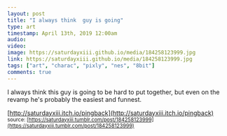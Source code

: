 ```yaml
---
layout: post
title: "I always think  guy is going"
type: art
timestamp: April 13th, 2019 12:00am
audio: 
video: 
image: https://saturdayxiii.github.io/media/184258123999.jpg
link: https://saturdayxiii.github.io/media/184258123999.jpg
tags: ["art", "charac", "pixly", "nes", "8bit"]
comments: true
---
```

I always think this guy is going to be hard to put together, but even on the revamp he's probably the easiest and funnest.




[http://saturdayxiii.itch.io/pingback](http://saturdayxiii.itch.io/pingback)
<small>source: [https://saturdayxiii.tumblr.com/post/184258123999](https://saturdayxiii.tumblr.com/post/184258123999)</small>